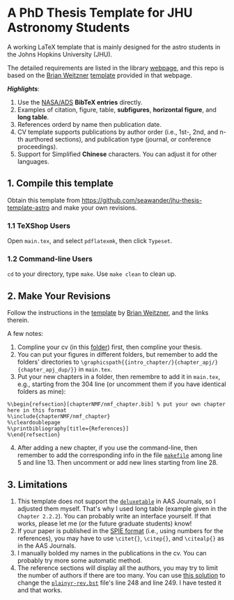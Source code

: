 # A PhD Thesis Template for JHU Astronomy Students 
A working LaTeX template that is mainly designed for the astro students in the Johns Hopkins University (JHU).

The detailed requirements are listed in the library [webpage](https://www.library.jhu.edu/library-services/electronic-theses-dissertations/formatting-guidelines-checklist/), and this repo is based on the [Brian Weitzner](https://github.com/weitzner) [template](https://github.com/weitzner/jhu-thesis-template) provided in that webpage.

***Highlights***:
1. Use the [NASA/ADS](https://ui.adsabs.harvard.edu) **BibTeX entries** directly.
2. Examples of citation, figure, table, **subfigures**, **horizontal figure**, and **long table**.
3. References orderd by name then publication date.
4. CV template supports publications by author order (i.e., 1st-, 2nd, and n-th aurthored sections), and publication type (journal, or conference proceedings).
3. Support for Simplified **Chinese** characters. You can adjust it for other languages.

## 1. Compile this template
Obtain this template from https://github.com/seawander/jhu-thesis-template-astro and make your own revisions.

### 1.1 TeXShop Users
Open ```main.tex```, and select ```pdflatexmk```, then click ```Typeset```.

### 1.2 Command-line Users
```cd``` to your directory, type ```make```. Use ```make clean``` to clean up.

## 2. Make Your Revisions
Follow the instructions in the [template](https://github.com/weitzner/jhu-thesis-template) by [Brian Weitzner](https://github.com/weitzner), and the links therein.

A few notes:
1. Compline your cv (in this [folder](https://github.com/seawander/jhu-thesis-template-astro/tree/master/moderncv)) first, then compline your thesis.
2. You can put your figures in different folders, but remember to add the folders' directories to ```\graphicspath{{intro_chapter/}{chapter_apj/}{chapter_apj_dup/}}``` in ```main.tex```.
3. Put your new chapters in a folder, then remembre to add it in ```main.tex```, e.g., starting from the 304 line (or uncomment them if you have identical folders as mine): 
```
%\begin{refsection}[chapterNMF/nmf_chapter.bib] % put your own chapter here in this format
%\include{chapterNMF/nmf_chapter}
%\cleardoublepage
%\printbibliography[title={References}]
%\end{refsection}
```
4. After adding a new chapter, if you use the command-line, then remember to add the corresponding info in the file [```makefile```](https://github.com/seawander/jhu-thesis-template-astro/blob/master/makefile) among line 5 and line 13. Then uncomment or add new lines starting from line 28.

## 3. Limitations
1. This template does not support the [```deluxetable```](https://journals.aas.org/aastexguide/#deluxetable) in AAS Journals, so I adjusted them myself. That's why I used long table (example given in the ```Chapter 2.2.2```). You can probably write an interface yourself. If that works, please let me (or the future graduate students) know!
2. If your paper is published in the [SPIE format](https://www.overleaf.com/latex/templates/spie-proceedings-style-template-and-guidelines-for-authors/qpkhfttzvnhz) (i.e., using numbers for the references), you may have to use ```\citet{}```, ```\citep{}```, and ```\citealp{}``` as in the AAS Journals.
3. I manually bolded my names in the publications in the cv. You can probably try more some automatic method.
3. The reference sections will display all the authors, you may try to limit the number of authors if there are too many. You can use [this solution](https://tex.stackexchange.com/a/26582) to change the [```plainyr-rev.bst```](https://github.com/seawander/jhu-thesis-template-astro/blob/master/moderncv/plainyr-rev.bst) file's line 248 and line 249. I have tested it and that works.
